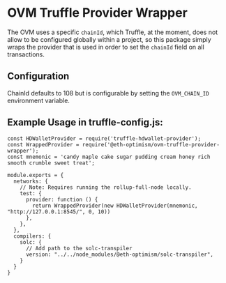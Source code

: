 # OVM Truffle Provider Wrapper
The OVM uses a specific `chainId`, which Truffle, at the moment, does not allow to be configured globally within a project, so this package simply wraps the provider that is used in order to set the `chainId` field on all transactions.

## Configuration
ChainId defaults to 108 but is configurable by setting the `OVM_CHAIN_ID` environment variable.

## Example Usage in truffle-config.js:
```$javascript
const HDWalletProvider = require('truffle-hdwallet-provider');
const WrappedProvider = require('@eth-optimism/ovm-truffle-provider-wrapper');
const mnemonic = 'candy maple cake sugar pudding cream honey rich smooth crumble sweet treat';

module.exports = {
  networks: {
    // Note: Requires running the rollup-full-node locally.
    test: {
      provider: function () {
        return WrappedProvider(new HDWalletProvider(mnemonic, "http://127.0.0.1:8545/", 0, 10))
      },
    },
  },
  compilers: {
    solc: {
      // Add path to the solc-transpiler
      version: "../../node_modules/@eth-optimism/solc-transpiler",
    }
  }
}
```